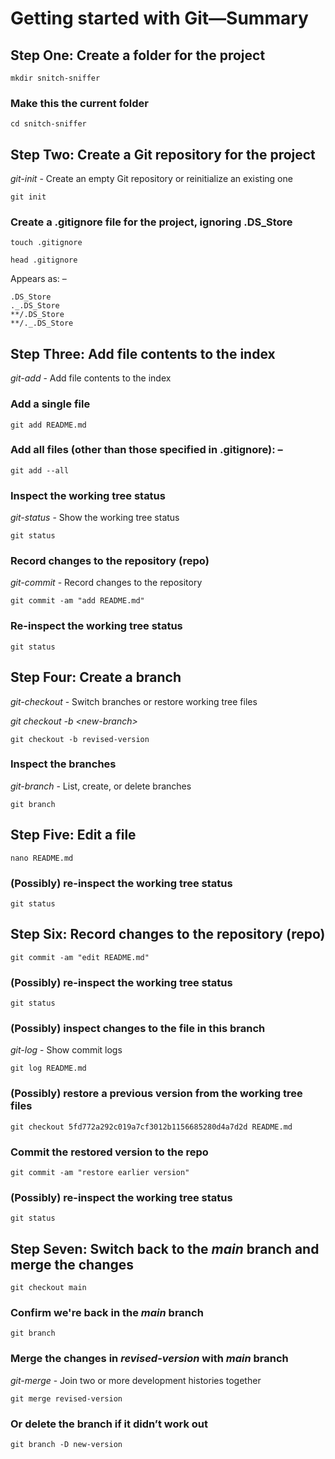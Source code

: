# Getting started with Git—Summary
## Step One: Create a folder for the project
`mkdir snitch-sniffer`

### Make this the current folder
`cd snitch-sniffer`

## Step Two: Create a Git repository for the project
*git-init* - Create an empty Git repository or reinitialize an existing one

`git init`

### Create a .gitignore file for the project, ignoring .DS_Store
`touch .gitignore`

`head .gitignore`

Appears as: –
```
.DS_Store
._.DS_Store
**/.DS_Store
**/._.DS_Store
```
## Step Three: Add file contents to the index
*git-add* - Add file contents to the index

### Add a single file
`git add README.md`

### Add all files (other than those specified in .gitignore): –
`git add --all`

### Inspect the working tree status
*git-status* - Show the working tree status

`git status`

### Record changes to the repository (repo)
*git-commit* - Record changes to the repository

`git commit -am "add README.md"`

### Re-inspect the working tree status
`git status`  
    
## Step Four: Create a branch
*git-checkout* - Switch branches or restore working tree files

*git checkout -b \<new-branch>*

`git checkout -b revised-version`

### Inspect the branches
*git-branch* - List, create, or delete branches

`git branch`

## Step Five: Edit a file
`nano README.md`    

### (Possibly) re-inspect the working tree status
`git status`

## Step Six: Record changes to the repository (repo)   
`git commit -am "edit README.md"`

### (Possibly) re-inspect the working tree status
`git status`

### (Possibly) inspect changes to the file in this branch
*git-log* - Show commit logs

`git log README.md`

### (Possibly) restore a previous version from the working tree files
`git checkout 5fd772a292c019a7cf3012b1156685280d4a7d2d README.md`

### Commit the restored version to the repo
`git commit -am "restore earlier version"`

### (Possibly) re-inspect the working tree status
`git status`

## Step Seven: Switch back to the *main* branch and merge the changes
`git checkout main`

### Confirm we're back in the *main* branch
`git branch`

### Merge the changes in *revised-version* with *main* branch
*git-merge* - Join two or more development histories together

`git merge revised-version`
 





### Or delete the branch if it didn’t work out
`git branch -D new-version`

